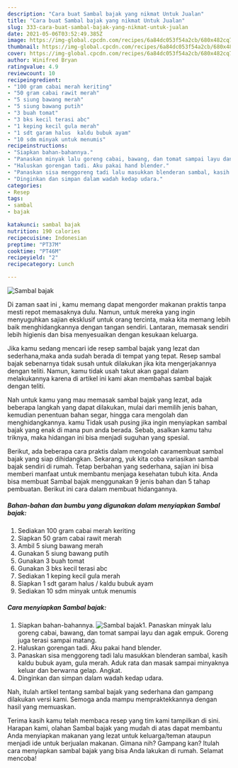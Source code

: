 ```yaml
---
description: "Cara buat Sambal bajak yang nikmat Untuk Jualan"
title: "Cara buat Sambal bajak yang nikmat Untuk Jualan"
slug: 333-cara-buat-sambal-bajak-yang-nikmat-untuk-jualan
date: 2021-05-06T03:52:49.385Z
image: https://img-global.cpcdn.com/recipes/6a84dc053f54a2cb/680x482cq70/sambal-bajak-foto-resep-utama.jpg
thumbnail: https://img-global.cpcdn.com/recipes/6a84dc053f54a2cb/680x482cq70/sambal-bajak-foto-resep-utama.jpg
cover: https://img-global.cpcdn.com/recipes/6a84dc053f54a2cb/680x482cq70/sambal-bajak-foto-resep-utama.jpg
author: Winifred Bryan
ratingvalue: 4.9
reviewcount: 10
recipeingredient:
- "100 gram cabai merah keriting"
- "50 gram cabai rawit merah"
- "5 siung bawang merah"
- "5 siung bawang putih"
- "3 buah tomat"
- "3 bks kecil terasi abc"
- "1 keping kecil gula merah"
- "1 sdt garam halus  kaldu bubuk ayam"
- "10 sdm minyak untuk menumis"
recipeinstructions:
- "Siapkan bahan-bahannya."
- "Panaskan minyak lalu goreng cabai, bawang, dan tomat sampai layu dan agak empuk. Goreng juga terasi sampai matang."
- "Haluskan gorengan tadi. Aku pakai hand blender."
- "Panaskan sisa menggoreng tadi lalu masukkan blenderan sambal, kasih kaldu bubuk ayam, gula merah. Aduk rata dan masak sampai minyaknya keluar dan berwarna gelap. Angkat."
- "Dinginkan dan simpan dalam wadah kedap udara."
categories:
- Resep
tags:
- sambal
- bajak

katakunci: sambal bajak 
nutrition: 190 calories
recipecuisine: Indonesian
preptime: "PT37M"
cooktime: "PT46M"
recipeyield: "2"
recipecategory: Lunch

---
```



![Sambal bajak](https://img-global.cpcdn.com/recipes/6a84dc053f54a2cb/680x482cq70/sambal-bajak-foto-resep-utama.jpg)

Di zaman  saat ini , kamu memang dapat mengorder makanan praktis tanpa mesti repot memasaknya dulu. Namun, untuk mereka yang ingin menyuguhkan sajian eksklusif untuk orang tercinta, maka kita memang lebih baik menghidangkannya dengan tangan sendiri. Lantaran, memasak sendiri lebih higienis dan bisa menyesuaikan dengan kesukaan keluarga.

Jika kamu sedang mencari ide resep sambal bajak yang lezat dan sederhana,maka anda sudah berada di tempat yang tepat. Resep sambal bajak  sebenarnya tidak susah untuk dilakukan jika kita mengerjakannya dengan teliti. Namun, kamu tidak usah takut akan gagal dalam melakukannya 
karena di artikel ini kami akan membahas sambal bajak dengan teliti.  



Nah untuk kamu yang mau memasak sambal bajak yang lezat, ada beberapa langkah yang dapat dilakukan, mulai dari memilih jenis bahan, kemudian penentuan bahan segar, hingga cara mengolah dan menghidangkannya. kamu Tidak usah pusing jika ingin menyiapkan sambal bajak yang enak di mana pun anda berada. Sebab, asalkan kamu  tahu triknya, maka hidangan ini bisa menjadi suguhan yang spesial.

Berikut, ada beberapa cara praktis  dalam mengolah caramembuat sambal bajak yang siap dihidangkan. Sekarang, yuk kita coba variasikan sambal bajak sendiri di rumah. Tetap berbahan yang sederhana, sajian ini bisa memberi manfaat untuk membantu menjaga kesehatan tubuh kita. Anda bisa membuat Sambal bajak menggunakan 9 jenis bahan dan 5 tahap pembuatan. Berikut ini cara dalam membuat hidangannya.

<!--inarticleads1-->

##### Bahan-bahan dan bumbu yang digunakan dalam menyiapkan Sambal bajak:

1. Sediakan 100 gram cabai merah keriting
1. Siapkan 50 gram cabai rawit merah
1. Ambil 5 siung bawang merah
1. Gunakan 5 siung bawang putih
1. Gunakan 3 buah tomat
1. Gunakan 3 bks kecil terasi abc
1. Sediakan 1 keping kecil gula merah
1. Siapkan 1 sdt garam halus / kaldu bubuk ayam
1. Sediakan 10 sdm minyak untuk menumis




<!--inarticleads2-->

##### Cara menyiapkan Sambal bajak:

1. Siapkan bahan-bahannya.
<img src="https://img-global.cpcdn.com/steps/b7e60d58613bb8bb/160x128cq70/sambal-bajak-langkah-memasak-1-foto.jpg" alt="Sambal bajak">1. Panaskan minyak lalu goreng cabai, bawang, dan tomat sampai layu dan agak empuk. Goreng juga terasi sampai matang.
1. Haluskan gorengan tadi. Aku pakai hand blender.
1. Panaskan sisa menggoreng tadi lalu masukkan blenderan sambal, kasih kaldu bubuk ayam, gula merah. Aduk rata dan masak sampai minyaknya keluar dan berwarna gelap. Angkat.
1. Dinginkan dan simpan dalam wadah kedap udara.




Nah, itulah artikel tentang  sambal bajak  yang sederhana dan gampang dilakukan versi kami. Semoga anda mampu mempraktekkannya dengan hasil yang memuaskan. 

Terima kasih kamu telah membaca resep yang tim kami tampilkan di sini. Harapan kami, olahan  Sambal bajak yang mudah di atas dapat membantu Anda menyiapkan makanan yang lezat untuk keluarga/teman ataupun menjadi ide untuk berjualan makanan. Gimana nih? Gampang kan? Itulah cara menyiapkan sambal bajak yang bisa Anda lakukan di rumah. Selamat mencoba!

